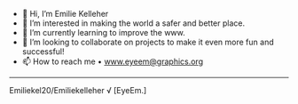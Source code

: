 - 👋 Hi, I’m Emilie Kelleher 
- 👀 I’m interested in making the world a safer and better place.
- 🌱 I’m currently learning to improve the www.
- 💞️ I’m looking to collaborate on projects to make it even more fun and successful!
- 📫 How to reach me • www.eyeem@graphics.org

---
Emiliekel20/Emiliekelleher √ 
[EyeEm.]
